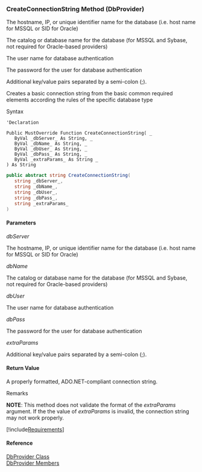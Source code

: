 ﻿### CreateConnectionString Method (DbProvider)

The hostname, IP, or unique identifier name for the database (i.e. host name for MSSQL or SID for Oracle)

The catalog or database name for the database (for MSSQL and Sybase, not required for Oracle-based providers)

The user name for database authentication

The password for the user for database authentication

Additional key/value pairs separated by a semi-colon (;).

Creates a basic connection string from the basic common required elements according the rules of the specific database type

Syntax

```vbnet
'Declaration

Public MustOverride Function CreateConnectionString( _
   ByVal _dbServer_ As String, _
   ByVal _dbName_ As String, _
   ByVal _dbUser_ As String, _
   ByVal _dbPass_ As String, _
   ByVal _extraParams_ As String _
) As String
```

```csharp
public abstract string CreateConnectionString( 
   string _dbServer_,
   string _dbName_,
   string _dbUser_,
   string _dbPass_,
   string _extraParams_
)
```

#### Parameters

_dbServer_

The hostname, IP, or unique identifier name for the database (i.e. host name for MSSQL or SID for Oracle)

_dbName_

The catalog or database name for the database (for MSSQL and Sybase, not required for Oracle-based providers)

_dbUser_

The user name for database authentication

_dbPass_

The password for the user for database authentication

_extraParams_

Additional key/value pairs separated by a semi-colon (;).

#### Return Value

A properly formatted, ADO.NET-compliant connection string.

Remarks

**NOTE**: This method does not validate the format of the _extraParams_ argument. If the the value of _extraParams_ is invalid, the connection string may not work properly.

[!include[Requirements](../partials/requirements.md)]

#### Reference

[DbProvider Class](FChoice.Common~FChoice.Common.Data.DbProvider.md)  
[DbProvider Members](FChoice.Common~FChoice.Common.Data.DbProvider_members.md)